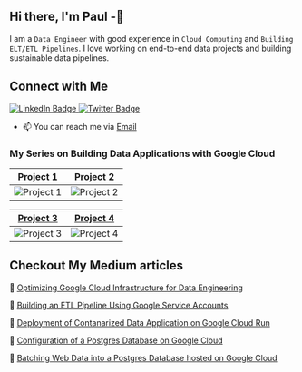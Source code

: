 ## Hi there, I'm Paul -👋

I am a `Data Engineer` with good experience in `Cloud Computing` and `Building ELT/ETL Pipelines`. I love working on end-to-end data projects and building sustainable data pipelines.

## Connect with Me

<div id="badges">
  <a href="https://www.linkedin.com/in/nwosu-paul-1b7b2218b/">
    <img src="https://img.shields.io/badge/LinkedIn-blue?style=for-the-badge&logo=linkedin&logoColor=white" alt="LinkedIn Badge"/>
  </a>
  <a href="https://twitter.com/NwosuPaul9">
    <img src="https://img.shields.io/badge/Twitter-blue?style=for-the-badge&logo=twitter&logoColor=white" alt="Twitter Badge"/>
  </a>
</div>

- 📫 You can reach me via [Email](nwosupaul141@gmail.com)

    
### My Series on Building Data Applications with Google Cloud

[Project 1](https://github.com/paulonye/Smart_Sheet) | [Project 2](https://github.com/paulonye/Cloudrunjobs/tree/main/yahooscrape1)  
--- | --- 
![Project 1](https://nwosupaulonye.s3.amazonaws.com/cover1.png) | ![Project 2](https://nwosupaulonye.s3.amazonaws.com/cover2.png) 

[Project 3](https://github.com/paulonye/Cloudrunjobs/tree/main/yahooscrape1) | [Project 4](https://github.com/paulonye/Cloudrunjobs/tree/main/yahooscrape1) 
--- | --- 
![Project 3](https://nwosupaulonye.s3.amazonaws.com/Cover3.png) | ![Project 4](https://nwosupaulonye.s3.amazonaws.com/cover4.png) 


## Checkout My Medium articles

:blue_book: [Optimizing Google Cloud Infrastructure for Data Engineering]("https://medium.com/@nwosupaul141/optimizing-googles-cloud-infrastructure-for-data-engineering-and-analytics-49d1d91fe7b6")

:blue_book: [Building an ETL Pipeline Using Google Service Accounts]("https://medium.com/@nwosupaul141/building-an-etl-pipeline-using-google-service-accounts-85e2a6cfd94d")

:blue_book: [Deployment of Contanarized Data Application on Google Cloud Run]("https://medium.com/@nwosupaul141/deployment-of-containerized-data-applications-on-google-cloud-run-pt1-80750dce02f8")

:blue_book: [Configuration of a Postgres Database on Google Cloud]("https://medium.com/@nwosupaul141/configuration-of-a-postgres-database-on-google-cloud-763f2f8dee6e")

:blue_book: [Batching Web Data into a Postgres Database hosted on Google Cloud]("https://medium.com/@nwosupaul141/batching-web-data-into-a-postgres-database-hosted-on-google-cloud-15af1674cdb3")
